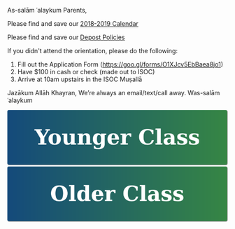 <!-- #### > <a href="https://goo.gl/knMNe2" target="_blank">Calendar Tentative [2017-2018]</a>*/) -->

As-salām ʿalaykum Parents,

Please find and save our [2018-2019 Calendar](https://docs.google.com/spreadsheets/d/1vKNpUns7uxLLcmNAeJsPlKct5cISbl7TMvOwDeRbUCE/edit?usp=sharing)

Please find and save our [Depost Policies](https://docs.google.com/document/d/1UgzbleqABnc-ARckBHvQyn3fqIPlYzyRCML7rqby0PM/edit?usp=sharing)

If you didn't attend the orientation, please do the following:
1. Fill out the Application Form (https://goo.gl/forms/O1XJcv5EbBaea8jo1)
2. Have $100 in cash or check (made out to ISOC)
3. Arrive at 10am upstairs in the ISOC Muṣallā

Jazākum Allāh Khayran,
We’re always an email/text/call away.
Was-salām ʿalaykum

[![Younger Class](https://raw.githubusercontent.com/isocia/isocia.github.io/master/Younger%20Class/Younger.png)](https://isocia.github.io/Younger%20Class/YoungerClass)
[![Older Class](https://raw.githubusercontent.com/isocia/isocia.github.io/master/Older%20Class/Older.png)](https://isocia.github.io/Older%20Class/OlderClass)
